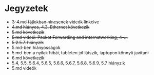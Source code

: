 # Jegyzetek

* ~~3-4.md fájlokban nincsenek videók linkelve~~
* ~~4.md hiányos, 4.3. Ethernet következik~~
* ~~5.md következik~~
* ~~5.md videói: Packet Forwarding and internetworking, 4-...~~
* ~~5.2.5.7. hiányzik~~
* 5.md-ben hiányosságok
* ~~5.md-ben a nyilak hibái, tableten jól látszik, laptopon könnyű javítani~~
* 6.md következik
* 5.4, 5.5, 5.6.4, 5.6.5, 5.6.6, 5.6.7, 5.6.8, 5.6.9, 5.7 hiányzik
* 5.md videók

